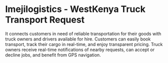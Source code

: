 # Imejilogistics - WestKenya Truck Transport Request
 It connects customers in need of reliable transportation for their goods with truck owners and drivers available for hire. Customers can easily book transport, track their cargo in real-time, and enjoy transparent pricing. Truck owners receive real-time notifications of nearby requests, can accept or decline jobs, and benefit from GPS navigation. 
